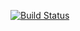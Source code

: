 [![Build Status](https://travis-ci.org/ljshLLW/myblog.svg?branch=master)](https://travis-ci.org/ljshLLW/myblog)